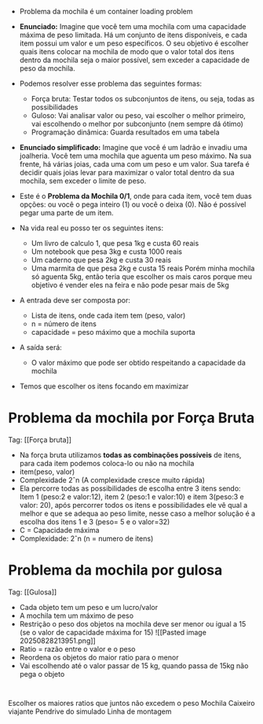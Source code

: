 - Problema da mochila é um container loading problem
- **Enunciado:** Imagine que você tem uma mochila com uma capacidade máxima de peso limitada. Há um conjunto de itens disponíveis, e cada item possui um valor e um peso específicos. O seu objetivo é escolher quais itens colocar na mochila de modo que o valor total dos itens dentro da mochila seja o maior possível, sem exceder a capacidade de peso da mochila.

- Podemos resolver esse problema das seguintes formas:
	- Força bruta: Testar todos os subconjuntos de itens, ou seja, todas as possibilidades 
	- Guloso: Vai analisar valor ou peso, vai escolher o melhor primeiro, vai escolhendo o melhor por subconjunto (nem sempre dá ótimo)
	- Programação dinâmica: Guarda resultados em uma tabela
	
- **Enunciado simplificado:** Imagine que você é um ladrão e invadiu uma joalheria. Você tem uma mochila que aguenta um peso máximo. Na sua frente, há várias joias, cada uma com um peso e um valor. Sua tarefa é decidir quais joias levar para maximizar o valor total dentro da sua mochila, sem exceder o limite de peso.

- Este é o **Problema da Mochila 0/1**, onde para cada item, você tem duas opções: ou você o pega inteiro (1) ou você o deixa (0). Não é possível pegar uma parte de um item.

- Na vida real eu posso ter os seguintes itens:
	- Um livro de calculo 1, que pesa 1kg e custa 60 reais
	- Um notebook que pesa 3kg e custa 1000 reais
	- Um caderno que pesa 2kg e custa 30 reais
	- Uma marmita de que pesa 2kg e custa 15 reais
Porém minha mochila só aguenta 5kg, então teria que escolher os mais caros porque meu objetivo é vender eles na feira e não pode pesar mais de 5kg

- A entrada deve ser composta por: 
	- Lista de itens, onde cada item tem (peso, valor)
	- n = número de itens
	- capacidade = peso máximo que a mochila suporta
- A saída será:
	- O valor máximo que pode ser obtido respeitando a capacidade da mochila
- Temos que escolher os itens focando em maximizar 

# Problema da mochila por Força Bruta
Tag: [[Força bruta]]

- Na força bruta utilizamos **todas as combinações possíveis** de itens, para cada item podemos coloca-lo ou não na mochila
- item(peso, valor)
- Complexidade 2ˆn (A complexidade cresce muito rápida)
- Ela percorre todas as possibilidades de escolha entre 3 itens sendo: Item 1 (peso:2 e valor:12), item 2 (peso:1 e valor:10) e item 3(peso:3 e valor: 20), após percorrer todos os itens e possibilidades ele vê qual a melhor e que se adequa ao peso limite, nesse caso a melhor solução é a escolha dos itens 1 e 3 (peso= 5 e o valor=32)
- C = Capacidade máxima
- Complexidade: 2ˆn (n = numero de itens)

# Problema da mochila por gulosa
Tag: [[Gulosa]]
- Cada objeto tem um peso e um lucro/valor
- A mochila tem um máximo de peso 
- Restrição o peso dos objetos na mochila deve ser menor ou igual a 15 (se o valor de capacidade máxima for 15)
![[Pasted image 20250828213951.png]]
- Ratio = razão entre o valor e o peso
- Reordena os objetos do maior ratio para o menor
- Vai escolhendo até o valor passar de 15 kg, quando passa de 15kg não pega o objeto
```


```

Escolher os maiores ratios que juntos não excedem o peso 
Mochila
Caixeiro viajante
Pendrive do simulado
Linha de montagem
